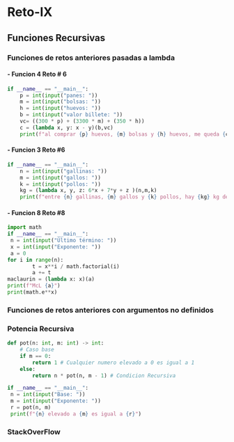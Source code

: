 # Reto-IX
## Funciones Recursivas

### Funciones de retos anteriores pasadas a lambda
#### - Funcion 4 Reto # 6
```python
if __name__ == "__main__":
    p = int(input("panes: "))
    m = int(input("bolsas: "))
    h = int(input("huevos: "))
    b = int(input("valor billete: "))
    vc= ((300 * p) + (3300 * m) + (350 * h))
    c = (lambda x, y: x - y)(b,vc)
    print(f"al comprar {p} huevos, {m} bolsas y {h} huevos, me queda {c}")
```
#### - Funcion 3 Reto #6
```python
if __name__ == "__main__":
    n = int(input("gallinas: "))
    m = int(input("gallos: "))
    k = int(input("pollos: "))
    kg = (lambda x, y, z: 6*x + 7*y + z )(n,m,k)
    print(f"entre {n} gallinas, {m} gallos y {k} pollos, hay {kg} kg de carne")
```
#### - Funcion 8 Reto #8
```python
import math
if __name__ == "__main__":    
 n = int(input("Último término: "))
 x = int(input("Exponente: "))
 a = 0
for i in range(n):
        t = x**i / math.factorial(i)
        a += t
maclaurin = (lambda x: x)(a)
print(f"McL {a}")
print(math.e**x)
```
### Funciones de retos anteriores con argumentos no definidos



### Potencia Recursiva
```python
def pot(n: int, m: int) -> int:
    # Caso base
    if m == 0:
        return 1 # Cualquier numero elevado a 0 es igual a 1
    else:
        return n * pot(n, m - 1) # Condicion Recursiva

if __name__ == "__main__":
 n = int(input("Base: "))
 m = int(input("Exponente: "))
 r = pot(n, m)
 print(f"{n} elevado a {m} es igual a {r}")
```

### StackOverFlow

